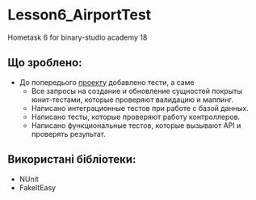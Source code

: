 # Lesson6_AirportTest
Hometask 6 for binary-studio academy 18 

## Що зроблено:
* До попередього [проекту](https://github.com/VoBilyk/Lesson5_EntityFramework) добавлено тести, а саме
  * Все запросы на создание и обновление сущностей покрыты юнит-тестами, которые проверяют валидацию и маппинг.
  * Написано интеграционные тестов при работе с базой данных.
  * Написано тесты, которые проверяют работу контроллеров.
  * Написано функциональные тестов, которые вызывают API и проверять результат.

## Використані бібліотеки:
* NUnit
* FakeItEasy
